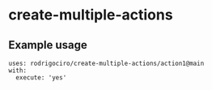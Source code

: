 # create-multiple-actions

## Example usage
```
uses: rodrigociro/create-multiple-actions/action1@main
with:
  execute: 'yes'
```

